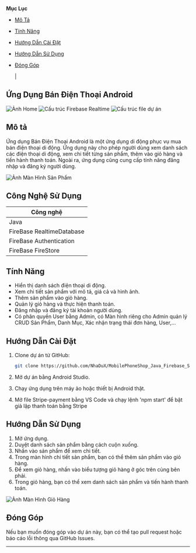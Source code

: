 <!-- Mục Lục -->
**Mục Lục**
- [Mô Tả](#mô-tả)
- [Tính Năng](#tính-năng)
- [Hướng Dẫn Cài Đặt](#hướng-dẫn-cài-đặt)
- [Hướng Dẫn Sử Dụng](#hướng-dẫn-sử-dụng)
- [Đóng Góp](#đóng-góp)

   |
## Ứng Dụng Bán Điện Thoại Android

![Ảnh Home](https://media.discordapp.net/attachments/728486003051987035/1266061041637261323/image.png?ex=66a3c6ba&is=66a2753a&hm=42e8b3b30cbd9ad72579dcf5a64e6f09c2af8ce9fb3a2e1cf11e90d19be45dff&=&format=webp&quality=lossless&width=161&height=350)
![Cấu trúc Firebase Realtime](https://media.discordapp.net/attachments/728486003051987035/1266066961503355000/image.png?ex=66a3cc3e&is=66a27abe&hm=f36cdf466cddaa85fb490b7c7c4d5ba31b8876b370db1aea76676743c9868ee7&=&format=webp&quality=lossless)
![Cấu trúc file dự án](https://media.discordapp.net/attachments/728486003051987035/1266067002837962803/image.png?ex=66a3cc47&is=66a27ac7&hm=1366d96397caa1c69cc4b19cc4e7ef2f0e6d5f84072716590334f90c5cd518cc&=&format=webp&quality=lossless)


## Mô tả

Ứng dụng Bán Điện Thoại Android là một ứng dụng di động phục vụ mua bán điện thoại di động. Ứng dụng này cho phép người dùng xem danh sách các điện thoại di động, xem chi tiết từng sản phẩm, thêm vào giỏ hàng và tiến hành thanh toán. Ngoài ra, ứng dụng cũng cung cấp tính năng đăng nhập và đăng ký người dùng.

![Ảnh Màn Hình Sản Phẩm](https://firebasestorage.googleapis.com/v0/b/shopdt-5c0d7.appspot.com/o/image.README%2Fchitietsanpham.png?alt=media&token=9110493d-732c-43f8-8d63-82c5198734ff&_gl=1*1t6uz0k*_ga*MTY3Mjg3NDM3OC4xNjk3MzEwMTI2*_ga_CW55HF8NVT*MTY5ODgzMTIxNy4zMS4xLjE2OTg4MzUxNDQuNDcuMC4w)


## Công Nghệ Sử Dụng
|Công nghệ                                             |
|------------------------------------------------------|
|Java                                                  |
|FireBase RealtimeDatabase                             |
|FireBase Authentication                               |
|FireBase FireStore                                    |


## Tính Năng

- Hiển thị danh sách điện thoại di động.
- Xem chi tiết sản phẩm với mô tả, giá cả và hình ảnh.
- Thêm sản phẩm vào giỏ hàng.
- Quản lý giỏ hàng và thực hiện thanh toán.
- Đăng nhập và đăng ký tài khoản người dùng.
- Có phân quyền User bằng Admin, có Màn hình riêng cho Admin quản lý CRUD Sản Phẩm, Danh Mục, Xác nhận trạng thái đơn hàng, User,...

## Hướng Dẫn Cài Đặt

1. Clone dự án từ GitHub:

   ```bash
   git clone https://github.com/NhaDuX/MobilePhoneShop_Java_Firebase_Stripe.git
   ```

2. Mở dự án bằng Android Studio.

3. Chạy ứng dụng trên máy ảo hoặc thiết bị Android thật.

4. Mở file Stripe-payment bằng VS Code và chạy lệnh 'npm start' để bật giả lập thanh toán bằng Stripe

## Hướng Dẫn Sử Dụng

1. Mở ứng dụng.
2. Duyệt danh sách sản phẩm bằng cách cuộn xuống.
3. Nhấn vào sản phẩm để xem chi tiết.
4. Trong màn hình chi tiết sản phẩm, bạn có thể thêm sản phẩm vào giỏ hàng.
5. Để xem giỏ hàng, nhấn vào biểu tượng giỏ hàng ở góc trên cùng bên phải.
6. Trong giỏ hàng, bạn có thể xem danh sách sản phẩm và tiến hành thanh toán.

![Ảnh Màn Hình Giỏ Hàng](https://firebasestorage.googleapis.com/v0/b/shopdt-5c0d7.appspot.com/o/image.README%2Fcart.png?alt=media&token=cd12782c-ecd5-4275-827b-6249322988de&_gl=1*t3mhmq*_ga*MTY3Mjg3NDM3OC4xNjk3MzEwMTI2*_ga_CW55HF8NVT*MTY5ODgzMTIxNy4zMS4xLjE2OTg4MzUyNzkuNTcuMC4w)

## Đóng Góp

Nếu bạn muốn đóng góp vào dự án này, bạn có thể tạo pull request hoặc báo cáo lỗi thông qua GitHub Issues.

---
